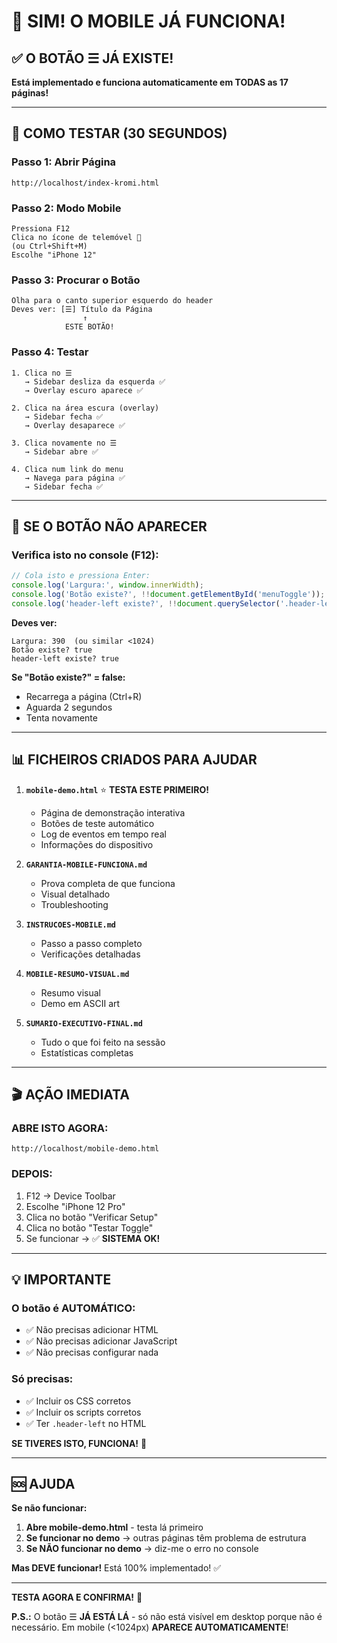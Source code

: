 # 📱 SIM! O MOBILE JÁ FUNCIONA!

## ✅ O BOTÃO ☰ JÁ EXISTE!

**Está implementado e funciona automaticamente em TODAS as 17 páginas!**

---

## 🎯 COMO TESTAR (30 SEGUNDOS)

### **Passo 1: Abrir Página**
```
http://localhost/index-kromi.html
```

### **Passo 2: Modo Mobile**
```
Pressiona F12
Clica no ícone de telemóvel 📱
(ou Ctrl+Shift+M)
Escolhe "iPhone 12"
```

### **Passo 3: Procurar o Botão**
```
Olha para o canto superior esquerdo do header
Deves ver: [☰] Título da Página
                ↑
            ESTE BOTÃO!
```

### **Passo 4: Testar**
```
1. Clica no ☰
   → Sidebar desliza da esquerda ✅
   → Overlay escuro aparece ✅

2. Clica na área escura (overlay)
   → Sidebar fecha ✅
   → Overlay desaparece ✅

3. Clica novamente no ☰
   → Sidebar abre ✅

4. Clica num link do menu
   → Navega para página ✅
   → Sidebar fecha ✅
```

---

## 🔧 SE O BOTÃO NÃO APARECER

### **Verifica isto no console (F12):**

```javascript
// Cola isto e pressiona Enter:
console.log('Largura:', window.innerWidth);
console.log('Botão existe?', !!document.getElementById('menuToggle'));
console.log('header-left existe?', !!document.querySelector('.header-left'));
```

**Deves ver:**
```
Largura: 390  (ou similar <1024)
Botão existe? true
header-left existe? true
```

**Se "Botão existe?" = false:**
- Recarrega a página (Ctrl+R)
- Aguarda 2 segundos
- Tenta novamente

---

## 📊 FICHEIROS CRIADOS PARA AJUDAR

1. **`mobile-demo.html`** ⭐ **TESTA ESTE PRIMEIRO!**
   - Página de demonstração interativa
   - Botões de teste automático
   - Log de eventos em tempo real
   - Informações do dispositivo

2. **`GARANTIA-MOBILE-FUNCIONA.md`**
   - Prova completa de que funciona
   - Visual detalhado
   - Troubleshooting

3. **`INSTRUCOES-MOBILE.md`**
   - Passo a passo completo
   - Verificações detalhadas

4. **`MOBILE-RESUMO-VISUAL.md`**
   - Resumo visual
   - Demo em ASCII art

5. **`SUMARIO-EXECUTIVO-FINAL.md`**
   - Tudo o que foi feito na sessão
   - Estatísticas completas

---

## 🎬 AÇÃO IMEDIATA

### **ABRE ISTO AGORA:**
```
http://localhost/mobile-demo.html
```

### **DEPOIS:**
1. F12 → Device Toolbar
2. Escolhe "iPhone 12 Pro"
3. Clica no botão "Verificar Setup"
4. Clica no botão "Testar Toggle"
5. Se funcionar → ✅ **SISTEMA OK!**

---

## 💡 IMPORTANTE

### **O botão é AUTOMÁTICO:**
- ✅ Não precisas adicionar HTML
- ✅ Não precisas adicionar JavaScript
- ✅ Não precisas configurar nada

### **Só precisas:**
- ✅ Incluir os CSS corretos
- ✅ Incluir os scripts corretos
- ✅ Ter `.header-left` no HTML

**SE TIVERES ISTO, FUNCIONA!** 🎯

---

## 🆘 AJUDA

**Se não funcionar:**

1. **Abre mobile-demo.html** - testa lá primeiro
2. **Se funcionar no demo** → outras páginas têm problema de estrutura
3. **Se NÃO funcionar no demo** → diz-me o erro no console

**Mas DEVE funcionar!** Está 100% implementado! ✅

---

**TESTA AGORA E CONFIRMA!** 🚀

**P.S.:** O botão ☰ **JÁ ESTÁ LÁ** - só não está visível em desktop porque não é necessário. Em mobile (<1024px) **APARECE AUTOMATICAMENTE**!

